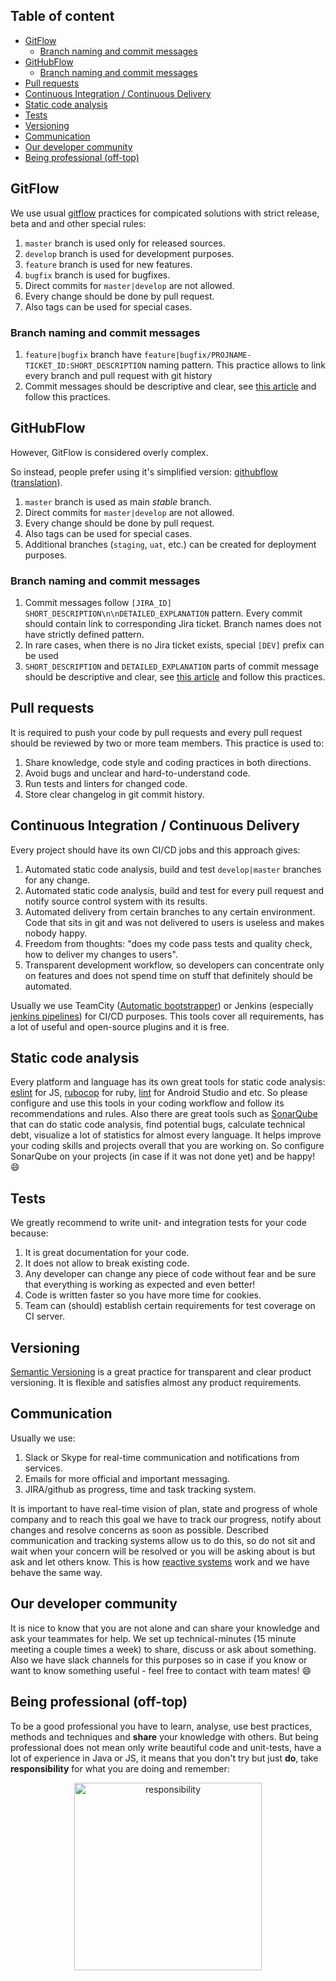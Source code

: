 ## Table of content
<!-- MarkdownTOC autolink="true" bracket="round" -->

- [GitFlow](#gitflow)
	- [Branch naming and commit messages](#branch-naming-and-commit-messages)
- [GitHubFlow](#githubflow)
	- [Branch naming and commit messages](#branch-naming-and-commit-messages-1)
- [Pull requests](#pull-requests)
- [Continuous Integration / Continuous Delivery](#continuous-integration--continuous-delivery)
- [Static code analysis](#static-code-analysis)
- [Tests](#tests)
- [Versioning](#versioning)
- [Communication](#communication)
- [Our developer community](#our-developer-community)
- [Being professional \(off-top\)](#being-professional-off-top)

<!-- /MarkdownTOC -->

## GitFlow
We use usual [gitflow][link_gitflow] practices for compicated solutions with strict release, beta and and other special rules:

1. `master` branch is used only for released sources.
2. `develop` branch is used for development purposes.
3. `feature` branch is used for new features.
4. `bugfix` branch is used for bugfixes.
5. Direct commits for `master|develop` are not allowed.
6. Every change should be done by pull request.
7. Also tags can be used for special cases.

### Branch naming and commit messages
1. `feature|bugfix` branch have `feature|bugfix/PROJNAME-TICKET_ID:SHORT_DESCRIPTION` naming pattern. This practice allows to link every branch and pull request with git history
2. Commit messages should be descriptive and clear, see [this article][link_git_commit_best_practices] and follow this practices.

## GitHubFlow
However, GitFlow is considered overly complex.

So instead, people prefer using it's simplified version: [githubflow][link_githubflow] ([translation][link_githubflow_ru]).

1. `master` branch is used as main *stable* branch.
2. Direct commits for `master|develop` are not allowed.
3. Every change should be done by pull request.
4. Also tags can be used for special cases.
5. Additional branches (`staging`, `uat`, etc.) can be created for deployment purposes.

### Branch naming and commit messages
1. Commit messages follow `[JIRA_ID] SHORT_DESCRIPTION\n\nDETAILED_EXPLANATION` pattern. Every commit should contain link to corresponding Jira ticket. Branch names does not have strictly defined pattern.
2. In rare cases, when there is no Jira ticket exists, special `[DEV]` prefix can be used
3. `SHORT_DESCRIPTION` and `DETAILED_EXPLANATION` parts of commit message should be descriptive and clear, see [this article][link_git_commit_best_practices] and follow this practices.

## Pull requests
It is required to push your code by pull requests and every pull request should be reviewed by two or more team members. This practice is used to:

1. Share knowledge, code style and coding practices in both directions.
2. Avoid bugs and unclear and hard-to-understand code.
3. Run tests and linters for changed code.
4. Store clear changelog in git commit history.

## Continuous Integration / Continuous Delivery
Every project should have its own CI/CD jobs and this approach gives:

1. Automated static code analysis, build and test `develop|master` branches for any change.
2. Automated static code analysis, build and test for every pull request and notify source control system with its results.
3. Automated delivery from certain branches to any certain environment. Code that sits in git and was not delivered to users is useless and makes nobody happy.
4. Freedom from thoughts: "does my code pass tests and quality check, how to deliver my changes to users".
5. Transparent development workflow, so developers can concentrate only on features and does not spend time on stuff that definitely should be automated.

Usually we use TeamCity ([Automatic bootstrapper][link_teamcity]) or Jenkins (especially [jenkins pipelines][link_jenkins_pipeline]) for CI/CD purposes. This tools cover all requirements, has a lot of useful and open-source plugins and it is free.

## Static code analysis
Every platform and language has its own great tools for static code analysis: [eslint][link_eslint] for JS, [rubocop][link_rubocop] for ruby, [lint][link_android_lint] for Android Studio and etc. So please configure and use this tools in your coding workflow and follow its recommendations and rules.
Also there are great tools such as [SonarQube][link_sonarcube] that can do static code analysis, find potential bugs, calculate technical debt, visualize a lot of statistics for almost every language. It helps improve your coding skills and projects overall that you are working on. So configure SonarQube on your projects (in case if it was not done yet) and be happy! :smile:

## Tests
We greatly recommend to write unit- and integration tests for your code because:
1. It is great documentation for your code.
2. It does not allow to break existing code.
3. Any developer can change any piece of code without fear and be sure that everything is working as expected and even better!
4. Code is written faster so you have more time for cookies.
5. Team can (should) establish certain requirements for test coverage on CI server.

## Versioning
[Semantic Versioning][link_semversioning] is a great practice for transparent and clear product versioning. It is flexible and satisfies almost any product requirements.

## Communication
Usually we use:
1. Slack or Skype for real-time communication and notifications from services.
2. Emails for more official and important messaging.
3. JIRA/github as progress, time and task tracking system.

It is important to have real-time vision of plan, state and progress of whole company and to reach this goal we have to track our progress, notify about changes and resolve concerns as soon as possible. Described communication and tracking systems allow us to do this, so do not sit and wait when your concern will be resolved or you will be asking about is but ask and let others know. This is how [reactive systems][link_reactive_systems] work and we have behave the same way.

## Our developer community
It is nice to know that you are not alone and can share your knowledge and ask your teammates for help. We set up technical-minutes (15 minute meeting a couple times a week) to share, discuss or ask about something. Also we have slack channels for this purposes so in case if you know or want to know something useful - feel free to contact with team mates! :smile:

## Being professional (off-top)
To be a good professional you have to learn, analyse, use best practices, methods and techniques and **share** your knowledge with others. But being professional does not mean only write beautiful code and unit-tests, have a lot of experience in Java or JS, it means that you don't try but just **do**, take **responsibility** for what you are doing and remember:

<p align="center">
  <img src="http://i3.kym-cdn.com/photos/images/facebook/000/933/845/c3a.jpg" alt="responsibility" width="300"/>
</p>

[link_gitflow]: http://nvie.com/posts/a-successful-git-branching-model/
[link_githubflow]: https://lucamezzalira.com/2014/03/10/git-flow-vs-github-flow/
[link_githubflow_ru]: https://habrahabr.ru/post/189046/
[link_git_commit_best_practices]: https://chris.beams.io/posts/git-commit/
[link_jenkins_pipeline]: https://jenkins.io/doc/book/pipeline/
[link_eslint]: http://eslint.org/
[link_rubocop]: https://github.com/bbatsov/rubocop
[link_android_lint]: https://developer.android.com/studio/write/lint.html
[link_semversioning]: http://semver.org/
[link_reactive_systems]: https://gist.github.com/staltz/868e7e9bc2a7b8c1f754
[link_teamcity]: https://git.itransition.com/projects/PROJECTALUDE/repos/teamcity-bootstrap/browse
[link_sonarcube]: https://git.itransition.com/projects/PROJECTALUDE/repos/sonar/browse

